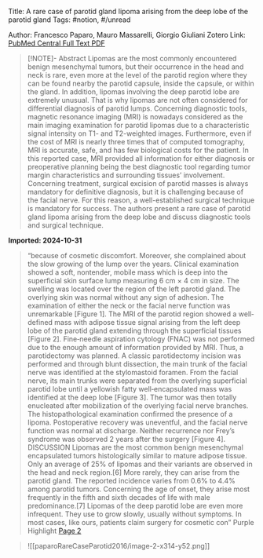 Title: A rare case of parotid gland lipoma arising from the deep lobe of the parotid gland
Tags: #notion, #/unread

Author: Francesco Paparo, Mauro Massarelli, Giorgio Giuliani
Zotero Link: [PubMed Central Full Text PDF](zotero://select/groups/5132257/items/2FPXZYFM)

> [!NOTE]- Abstract
> Lipomas are the most commonly encountered benign mesenchymal tumors, but their occurrence in the head and neck is rare, even more at the level of the parotid region where they can be found nearby the parotid capsule, inside the capsule, or within the gland. In addition, lipomas involving the deep parotid lobe are extremely unusual. That is why lipomas are not often considered for differential diagnosis of parotid lumps. Concerning diagnostic tools, magnetic resonance imaging (MRI) is nowadays considered as the main imaging examination for parotid lipomas due to a characteristic signal intensity on T1- and T2-weighted images. Furthermore, even if the cost of MRI is nearly three times that of computed tomography, MRI is accurate, safe, and has few biological costs for the patient. In this reported case, MRI provided all information for either diagnosis or preoperative planning being the best diagnostic tool regarding tumor margin characteristics and surrounding tissues’ involvement. Concerning treatment, surgical excision of parotid masses is always mandatory for definitive diagnosis, but it is challenging because of the facial nerve. For this reason, a well-established surgical technique is mandatory for success. The authors present a rare case of parotid gland lipoma arising from the deep lobe and discuss diagnostic tools and surgical technique.


**Imported: 2024-10-31**

> “because of cosmetic discomfort. Moreover, she complained about the slow growing of the lump over the years. Clinical examination showed a soft, nontender, mobile mass which is deep into the superficial skin surface lump measuring 6 cm × 4 cm in size. The swelling was located over the region of the left parotid gland. The overlying skin was normal without any sign of adhesion. The examination of either the neck or the facial nerve function was unremarkable [Figure 1]. The MRI of the parotid region showed a well‐defined mass with adipose tissue signal arising from the left deep lobe of the parotid gland extending through the superficial tissues [Figure 2]. Fine‐needle aspiration cytology (FNAC) was not performed due to the enough amount of information provided by MRI. Thus, a parotidectomy was planned. A classic parotidectomy incision was performed and through blunt dissection, the main trunk of the facial nerve was identified at the stylomastoid foramen. From the facial nerve, its main trunks were separated from the overlying superficial  parotid lobe until a yellowish fatty well‐encapsulated mass was identified at the deep lobe [Figure 3]. The tumor was then totally enucleated after mobilization of the overlying facial nerve branches. The histopathological examination confirmed the presence of a lipoma. Postoperative recovery was uneventful, and the facial nerve function was normal at discharge. Neither recurrence nor Frey’s syndrome was observed 2 years after the surgery [Figure 4].  DISCUSSION  Lipomas are the most common benign mesenchymal encapsulated tumors histologically similar to mature adipose tissue. Only an average of 25% of lipomas and their variants are observed in the head and neck region.[6] More rarely, they can arise from the parotid gland. The reported incidence varies from 0.6% to 4.4% among parotid tumors. Concerning the age of onset, they arise most frequently in the fifth and sixth decades of life with male predominance.[7] Lipomas of the deep parotid lobe are even more infrequent. They use to grow slowly, usually without symptoms. In most cases, like ours, patients claim surgery for cosmetic con” Purple Highlight [Page 2](zotero://open-pdf/groups/5132257/items/2FPXZYFM?page=309&annotation=UCQUJFCW)

> ![[paparoRareCaseParotid2016/image-2-x314-y52.png]]